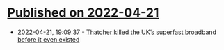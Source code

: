# [Published on 2022-04-21](index.md)

* [2022-04-21, 19:09:37](https://news.ycombinator.com/item?id=31113920) - [Thatcher killed the UK’s superfast broadband before it even existed](https://webreturn.co.uk/how-thatcher-killed-the-uks-superfast-broadband-before-it-even-existed/)
